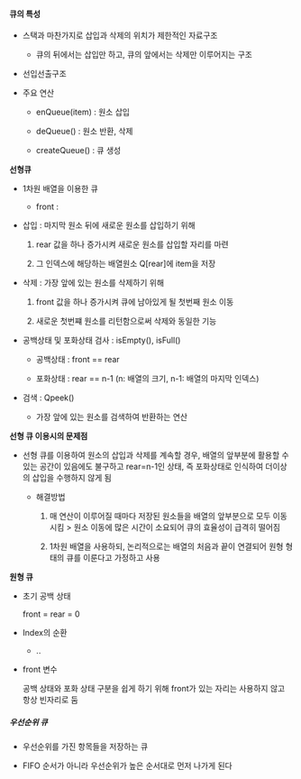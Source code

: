 #### 큐의 특성

- 스택과 마찬가지로 삽입과 삭제의 위치가 제한적인 자료구조
  
  - 큐의 뒤에서는 삽입만 하고, 큐의 앞에서는 삭제만 이루어지는 구조

- 선입선출구조

- 주요 연산
  
  - enQueue(item) : 원소 삽입
  
  - deQueue() : 원소 반환, 삭제
  
  - createQueue() : 큐 생성



**선형큐**

- 1차원 배열을 이용한 큐
  
  - front : 



- 삽입 : 마지막 원소 뒤에 새로운 원소를 삽입하기 위해
  
  1. rear 값을 하나 증가시켜 새로운 원소를 삽입할 자리를 마련
  
  2. 그 인덱스에 해당하는 배열원소 Q[rear]에 item을 저장

- 삭제 : 가장 앞에 있는 원소를 삭제하기 위해
  
  1. front 값을 하나 증가시켜 큐에 남아있게 될 첫번째 원소 이동
  
  2. 새로운 첫번쨰 원소를 리턴함으로써 삭제와 동일한 기능

- 공백상태 및 포화상태 검사 : isEmpty(), isFull()
  
  - 공백상태 : front == rear
  
  - 포화상태 : rear == n-1 (n: 배열의 크기, n-1: 배열의 마지막 인덱스)

- 검색 : Qpeek()
  
  - 가장 앞에 있는 원소를 검색하여 반환하는 연산



**선형 큐 이용시의 문제점**

- 선형 큐를 이용하여 원소의 삽입과 삭제를 계속할 경우, 배열의 앞부분에 활용할 수 있는 공간이 있음에도 불구하고 rear=n-1인 상태, 즉 포화상태로 인식하여 더이상의 삽입을 수행하지 않게 됨
  
  - 해결방법
    
    1. 매 연산이 이루어질 때마다 저장된 원소들을 배열의 앞부분으로 모두 이동시킴 > 원소 이동에 많은 시간이 소요되어 큐의 효율성이 급격히 떨어짐
    
    2. 1차원 배열을 사용하되, 논리적으로는 배열의 처음과 끝이 연결되어 원형 형태의 큐를 이룬다고 가정하고 사용



**원형 큐**

- 초기 공백 상태
  
  front = rear = 0

- Index의 순환
  
  -  ..

- front 변수
  
  공백 상태와 포화 상태 구분을 쉽게 하기 위해 front가 있는 자리는 사용하지 않고 항상 빈자리로 둠



##### 우선순위 큐

- 우선순위를 가진 항목들을 저장하는 큐

- FIFO 순서가 아니라 우선순위가 높은 순서대로 먼저 나가게 된다


